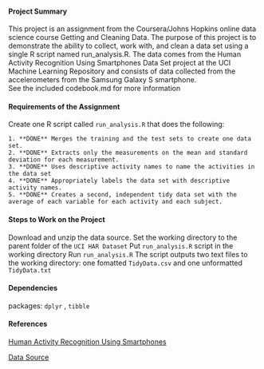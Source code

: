 #### Project Summary

This project is an assignment from the Coursera/Johns Hopkins online data science course Getting and Cleaning Data. The purpose of this project is to demonstrate the ability to collect, work with, and clean a data set using a single R script named run_analysis.R. 
The data comes from the Human Activity Recognition Using Smartphones Data Set project at the UCI Machine Learning Repository and consists of data collected from the accelerometers from the Samsung Galaxy S smartphone.  
See the included codebook.md for more information

#### Requirements of the Assignment

Create one R script called ```run_analysis.R``` that does the following:

	1. **DONE** Merges the training and the test sets to create one data set.
	2. **DONE** Extracts only the measurements on the mean and standard deviation for each measurement.
	3. **DONE** Uses descriptive activity names to name the activities in the data set
	4. **DONE** Appropriately labels the data set with descriptive activity names.
	5. **DONE** Creates a second, independent tidy data set with the average of each variable for each activity and each subject.


#### Steps to Work on the Project

Download and unzip the data source. 
Set the working directory to the parent folder of the ```UCI HAR Dataset```
Put ```run_analysis.R``` script in the working directory
Run ```run_analysis.R```
The script outputs two text files to the working directory: one fomatted ```TidyData.csv``` and one unformatted ```TidyData.txt```


#### Dependencies

packages: ```dplyr``` , ```tibble```
 

#### References

[Human Activity Recognition Using Smartphones](http://archive.ics.uci.edu/ml/datasets/Human+Activity+Recognition+Using+Smartphones)

[Data Source](https://d396qusza40orc.cloudfront.net/getdata%2Fprojectfiles%2FUCI%20HAR%20Dataset.zip)


